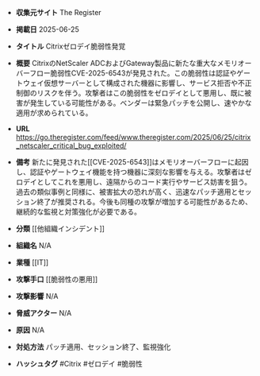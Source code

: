 - **収集元サイト**
The Register

- **掲載日**
2025-06-25

- **タイトル**
Citrixゼロデイ脆弱性発覚

- **概要**
CitrixのNetScaler ADCおよびGateway製品に新たな重大なメモリオーバーフロー脆弱性CVE-2025-6543が発見された。この脆弱性は認証やゲートウェイ仮想サーバーとして構成された機器に影響し、サービス拒否や不正制御のリスクを伴う。攻撃者はこの脆弱性をゼロデイとして悪用し、既に被害が発生している可能性がある。ベンダーは緊急パッチを公開し、速やかな適用が求められている。

- **URL**
https://go.theregister.com/feed/www.theregister.com/2025/06/25/citrix_netscaler_critical_bug_exploited/

- **備考**
新たに発見された[[CVE-2025-6543]]はメモリオーバーフローに起因し、認証やゲートウェイ機能を持つ機器に深刻な影響を与える。攻撃者はゼロデイとしてこれを悪用し、遠隔からのコード実行やサービス妨害を狙う。過去の類似事例と同様に、被害拡大の恐れが高く、迅速なパッチ適用とセッション終了が推奨される。今後も同種の攻撃が増加する可能性があるため、継続的な監視と対策強化が必要である。

- **分類**
[[他組織インシデント]]

- **組織名**
N/A

- **業種**
[[IT]]

- **攻撃手口**
[[脆弱性の悪用]]

- **攻撃影響**
N/A

- **脅威アクター**
N/A

- **原因**
N/A

- **対処方法**
パッチ適用、セッション終了、監視強化

- **ハッシュタグ**
#Citrix #ゼロデイ #脆弱性
